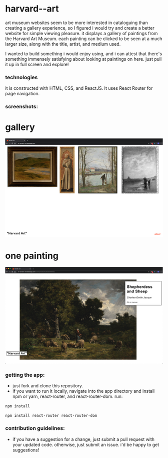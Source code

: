 # harvard--art

art museum websites seem to be more interested in cataloguing than creating a gallery experience, so I figured i would try and create a better website for simple viewing pleasure. it displays a gallery of paintings from the Harvard Art Museum. each painting can be clicked to be seen at a much larger size, along with the title, artist, and medium used. 

I wanted to build something i would enjoy using, and i can attest that there's something immensely satisfying about looking at paintings on here. just pull it up in full screen and explore!


### technologies

it is constructed with HTML, CSS, and ReactJS. It uses React Router for page navigation.


### screenshots:

# gallery

![gallery](/public/screenshots/gallery.png?raw=true)

# one painting

![sheperdess](/public/screenshots/sheperdess.png?raw=true)


 ### getting the app: 
 
 - just fork and clone this repository.
 - if you want to run it locally, navigate into the app directory and install npm or yarn, react-router, and react-router-dom. run:
 
 ```
 npm install
 ```
 ```
 npm install react-router react-router-dom
 ```
 
 
 ### contribution guidelines:
 
 - if you have a suggestion for a change, just submit a pull request with your updated code. otherwise, just submit an issue. i'd be happy to get suggestions!
